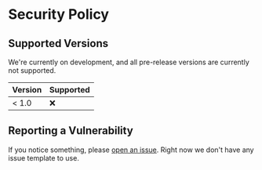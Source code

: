 # Security Policy

## Supported Versions

We're currently on development, and all pre-release versions are currently not supported.

| Version | Supported          |
| ------- | ------------------ |
| < 1.0   | :x:                |

## Reporting a Vulnerability

If you notice something, please [open an issue](https://github.com/lpc-squad/clinical-backend/issues/new). Right now we don't have any issue template to use.
